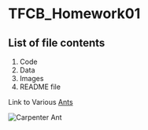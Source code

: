 # **TFCB_Homework01**

## **List of file contents**

1. Code
2. Data
3. Images
4. README file

Link to Various [Ants](https://www.antwiki.org/wiki/Formicidae)

![Carpenter Ant](/Users/brendagaribay/Desktop/tfcb-homework01/images/casent0191696_camponotus_darwinii.jpg)
